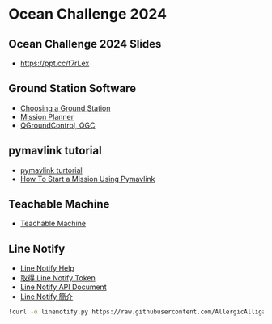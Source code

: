 # Ocean Challenge 2024

## Ocean Challenge 2024 Slides
* https://ppt.cc/f7rLex

## Ground Station Software
* [Choosing a Ground Station](https://ardupilot.org/copter/docs/common-choosing-a-ground-station.html) 
* [Mission Planner](https://github.com/ArduPilot/MissionPlanner)
* [QGroundControl, QGC](http://qgroundcontrol.com/)

## pymavlink tutorial
* [pymavlink turtorial](https://www.youtube.com/watch?v=kecnaxlUiTY&list=PLy9nLDKxDN68cwdt5EznyAul6R8mUSNou)
* [How To Start a Mission Using Pymavlink](https://www.youtube.com/watch?v=pAAN055XCxA)

## Teachable Machine
* [Teachable Machine](https://teachablemachine.withgoogle.com/)

## Line Notify
* [Line Notify Help](https://help2.line.me/line_notify/web/pc?lang=zh-Hant)
* [取得 Line Notify Token](https://notify-bot.line.me/en/)
* [Line Notify API Document](https://notify-bot.line.me/doc/en/)
* [Line Notify 簡介](https://github.com/vcdemy/linenotify)

```bash
!curl -o linenotify.py https://raw.githubusercontent.com/AllergicAlligator/skyguard/linenotify.py
```
